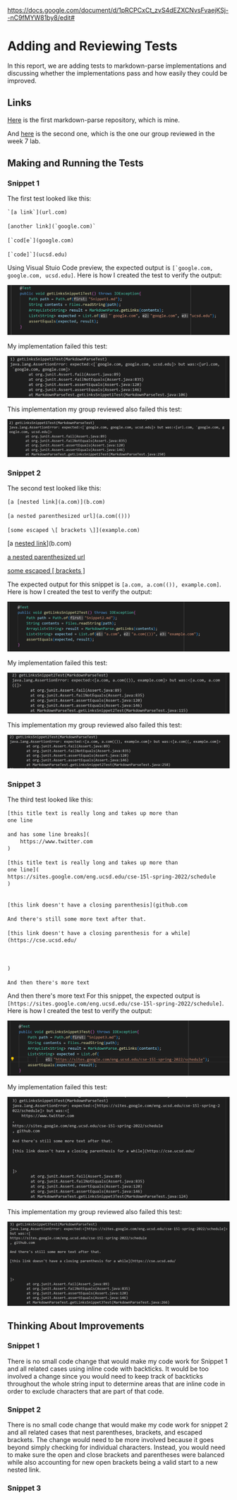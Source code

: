 https://docs.google.com/document/d/1pRCPCxCt_zvS4dEZXCNvsFvaejKSj--nC9fMYW81by8/edit#

# Adding and Reviewing Tests
In this report, we are adding tests to markdown-parse implementations and discussing whether the implementations pass and how easily they could be improved.
## Links
[Here](https://github.com/autecht/markdown-parser) is the first markdown-parse repository, which is mine.

And [here](https://github.com/ddn005UCSD/markdown-parser) is the second one, which is the one our group reviewed in the week 7 lab.

## Making and Running the Tests
### Snippet 1
The first test looked like this:
```
`[a link`](url.com)

[another link](`google.com)`

[`cod[e`](google.com)

[`code]`](ucsd.edu)
```


Using Visual Stuio Code preview, the expected output is ```[`google.com, google.com, ucsd.edu]```. Here is how I created the test to verify the output: 

![](Test1.png)

My implementation failed this test:

![](Test1Failure.png)

This implementation my group reviewed also failed this test: 

![](ThierTest1Failure.png)

### Snippet 2
The second test looked like this:
```
[a [nested link](a.com)](b.com)

[a nested parenthesized url](a.com(()))

[some escaped \[ brackets \]](example.com)
```
[a [nested link](a.com)](b.com)

[a nested parenthesized url](a.com(()))

[some escaped \[ brackets \]](example.com)

The expected output for this snippet is ```[a.com, a.com(()), example.com]```. Here is how I created the test to verify the output:

![](Test2.png)

My implementation failed this test:

![](Test2Failure.png)

This implementation my group reviewed also failed this test: 

![](ThierTest2Failure.png)



### Snippet 3
The third test looked like this:
```
[this title text is really long and takes up more than 
one line

and has some line breaks](
    https://www.twitter.com
)

[this title text is really long and takes up more than 
one line](
https://sites.google.com/eng.ucsd.edu/cse-15l-spring-2022/schedule
)


[this link doesn't have a closing parenthesis](github.com

And there's still some more text after that.

[this link doesn't have a closing parenthesis for a while](https://cse.ucsd.edu/



)

And then there's more text
```



And then there's more text
For this snippet, the expected output is ```[https://sites.google.com/eng.ucsd.edu/cse-15l-spring-2022/schedule]```. Here is how I created the test to verify the output:

![](Test3.png)

My implementation failed this test:

![](Test3Failure.png)

This implementation my group reviewed also failed this test: 

![](ThierTest3Failure.png)


## Thinking About Improvements
### Snippet 1
There is no small code change that would make my code work for Snippet 1 and all related cases using inline code with backticks. It would be too involved a change since you would need to keep track of backticks throughout the whole string input to determine areas that are inline code in order to exclude characters that are part of that code. 
### Snippet 2
There is no small code change that would make my code work for snippet 2 and all related cases that nest parentheses, brackets, and escaped brackets. The change would need to be more involved because it goes beyond simply checking for individual characters. Instead, you would need to make sure the open and close brackets and parentheses were balanced while also accounting for new open brackets being a valid start to a new nested link.

### Snippet 3

    

